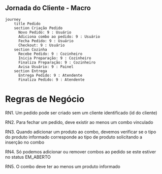 
## Jornada do Cliente - Macro

```mermaid
journey
    title Pedido
    section Criação Pedido
      Novo Pedido: 9 : Usuário
      Adiciona combo ao pedido: 9 : Usuário
      Fecha Pedido: 9 : Usuário
      Checkout: 9 : Usuário
    section Cozinha
      Recebe Pedido: 9 : Cozinheiro
      Inicia Preparação: 9 : Cozinheiro
      Finaliza Preparação: 9 : Cozinheiro
      Avisa Usuário: 9 : Painel
    section Entrega
      Entrega Pedido: 9 : Atendente
      Finaliza Pedido: 9 : Atendente

```

# Regras de Negócio

RN1. Um pedido pode ser criado sem um cliente identificado (id do cliente)

RN2. Para fechar um pedido, deve existir ao menos um combo vinculado

RN3. Quando adicionar um produto ao combo, devemos verificar se o tipo do produto informado corresponde ao tipo de produto solicitando a inserção no combo

RN4. Só podemos adicionar ou remover combos ao pedido se este estiver no status EM_ABERTO

RN5. O combo deve ter ao menos um produto informado
